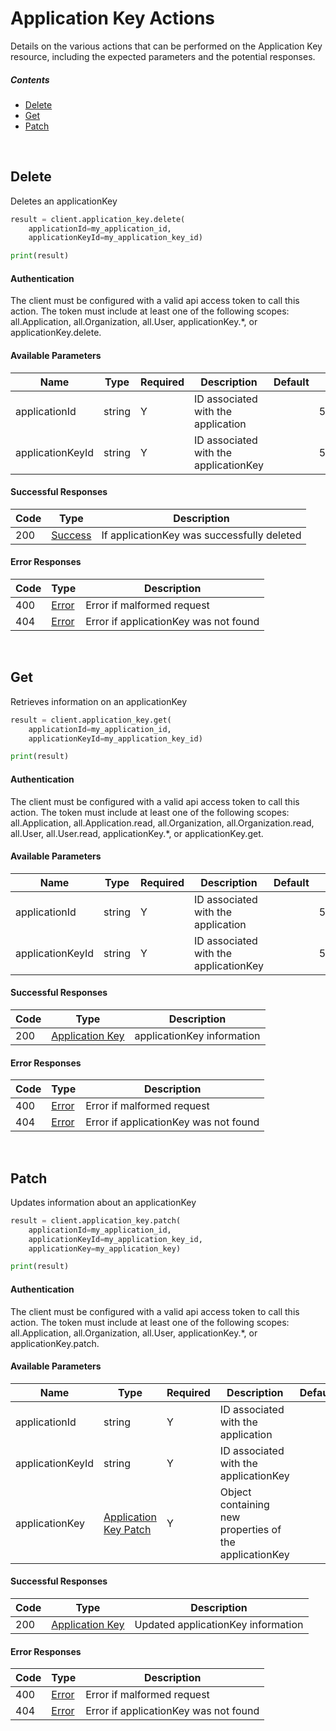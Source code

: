 # Application Key Actions

Details on the various actions that can be performed on the
Application Key resource, including the expected
parameters and the potential responses.

##### Contents

*   [Delete](#delete)
*   [Get](#get)
*   [Patch](#patch)

<br/>

## Delete

Deletes an applicationKey

```python
result = client.application_key.delete(
    applicationId=my_application_id,
    applicationKeyId=my_application_key_id)

print(result)
```

#### Authentication
The client must be configured with a valid api access token to call this
action. The token must include at least one of the following scopes:
all.Application, all.Organization, all.User, applicationKey.*, or applicationKey.delete.

#### Available Parameters

| Name | Type | Required | Description | Default | Example |
| ---- | ---- | -------- | ----------- | ------- | ------- |
| applicationId | string | Y | ID associated with the application |  | 575ec8687ae143cd83dc4a97 |
| applicationKeyId | string | Y | ID associated with the applicationKey |  | 575ec76c7ae143cd83dc4a96 |

#### Successful Responses

| Code | Type | Description |
| ---- | ---- | ----------- |
| 200 | [Success](_schemas.md#success) | If applicationKey was successfully deleted |

#### Error Responses

| Code | Type | Description |
| ---- | ---- | ----------- |
| 400 | [Error](_schemas.md#error) | Error if malformed request |
| 404 | [Error](_schemas.md#error) | Error if applicationKey was not found |

<br/>

## Get

Retrieves information on an applicationKey

```python
result = client.application_key.get(
    applicationId=my_application_id,
    applicationKeyId=my_application_key_id)

print(result)
```

#### Authentication
The client must be configured with a valid api access token to call this
action. The token must include at least one of the following scopes:
all.Application, all.Application.read, all.Organization, all.Organization.read, all.User, all.User.read, applicationKey.*, or applicationKey.get.

#### Available Parameters

| Name | Type | Required | Description | Default | Example |
| ---- | ---- | -------- | ----------- | ------- | ------- |
| applicationId | string | Y | ID associated with the application |  | 575ec8687ae143cd83dc4a97 |
| applicationKeyId | string | Y | ID associated with the applicationKey |  | 575ec76c7ae143cd83dc4a96 |

#### Successful Responses

| Code | Type | Description |
| ---- | ---- | ----------- |
| 200 | [Application Key](_schemas.md#application-key) | applicationKey information |

#### Error Responses

| Code | Type | Description |
| ---- | ---- | ----------- |
| 400 | [Error](_schemas.md#error) | Error if malformed request |
| 404 | [Error](_schemas.md#error) | Error if applicationKey was not found |

<br/>

## Patch

Updates information about an applicationKey

```python
result = client.application_key.patch(
    applicationId=my_application_id,
    applicationKeyId=my_application_key_id,
    applicationKey=my_application_key)

print(result)
```

#### Authentication
The client must be configured with a valid api access token to call this
action. The token must include at least one of the following scopes:
all.Application, all.Organization, all.User, applicationKey.*, or applicationKey.patch.

#### Available Parameters

| Name | Type | Required | Description | Default | Example |
| ---- | ---- | -------- | ----------- | ------- | ------- |
| applicationId | string | Y | ID associated with the application |  | 575ec8687ae143cd83dc4a97 |
| applicationKeyId | string | Y | ID associated with the applicationKey |  | 575ec76c7ae143cd83dc4a96 |
| applicationKey | [Application Key Patch](_schemas.md#application-key-patch) | Y | Object containing new properties of the applicationKey |  | [Application Key Patch Example](_schemas.md#application-key-patch-example) |

#### Successful Responses

| Code | Type | Description |
| ---- | ---- | ----------- |
| 200 | [Application Key](_schemas.md#application-key) | Updated applicationKey information |

#### Error Responses

| Code | Type | Description |
| ---- | ---- | ----------- |
| 400 | [Error](_schemas.md#error) | Error if malformed request |
| 404 | [Error](_schemas.md#error) | Error if applicationKey was not found |
